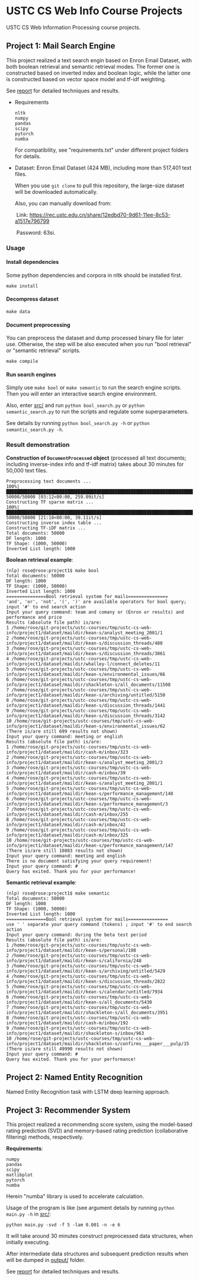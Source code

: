# USTC CS Web Info Course Projects

USTC CS Web Information Processing course projects.

## Project 1: Mail Search Engine

This project realized a text search engin based on Enron Email Dataset, with both boolean retrieval and semantic retrieval modes. The former one is constructed based on inverted index and boolean logic, while the latter one is constructed based on vector space model and tf-idf weighting.


See [report](./project1/report.pdf) for detailed techniques and results.


- Requirements

    ```
    nltk
    numpy
    pandas
    scipy
    pytorch
    numba
    ```
    For compatibility, see "requirements.txt" under different project folders for details.

- Dataset: Enron Email Dataset (424 MB), including more than 517,401 text files.
  
    When you use `git clone` to pull this repository, the large-size dataset will be downloaded automatically.
    
    Also, you can manually download from:
    
    ​	Link: https://rec.ustc.edu.cn/share/12edbd70-9d61-11ee-8c53-a1517e796799 
    
    ​	Password: 63si.

### Usage

#### Install dependencies

Some python dependencies and corpora in nltk should be installed first.

```shell
make install
```

#### Decompress dataset

```shell
make data
```

#### Document preprocessing

You can preprocess the dataset and dump processed binary file for later use. Otherwise, the step will be also executed when you run "bool retrieval" or "semantic retrieval" scripts.

```shell
make compile
```


#### Run search engines

Simply use `make bool` or `make semantic` to run the search engine scripts. Then you will enter an interactive search engine environment.

Also, enter [src/](./project1/src/) and run `python bool_search.py` or `python semantic_search.py` to run the scripts and regulate some superparameters.

See details by running `python bool_search.py -h` or `python semantic_search.py -h`.

### Result demonstration

**Construction of `DocumentProcessed` object** (processed all text documents; including inverse-index info and tf-idf matrix) takes about 30 minutes for 50,000 text files.

```
Preprocessing text documents ...
100%|███████████████████████████████████████████████████████████████████████| 50000/50000 [03:12<00:00, 259.09it/s]
Constructing TF sparse matrix ...
100%|████████████████████████████████████████████████████████████████████████| 50000/50000 [21:18<00:00, 39.11it/s]
Constructing inverse index table ...
Constructing TF-iDF matrix ...
Total documents: 50000
DF length: 1000
TF Shape: (1000, 50000)
Inverted List length: 1000
```

**Boolean retrieval example**:

```
(nlp) rose@rose:project1$ make bool
Total documents: 50000
DF length: 1000
TF Shape: (1000, 50000)
Inverted List length: 1000
===============Bool retrieval system for mails===============
'and', 'or', 'not', '(', ')' are available operators for bool query; input '#' to end search action
Input your query command: team and comany or (Enron or results) and performance and price
Results (absolute file path) is/are:
1 /home/rose/git-projects/ustc-courses/tmp/ustc-cs-web-info/project1/dataset/maildir/kean-s/analyst_meeting_2001/1
2 /home/rose/git-projects/ustc-courses/tmp/ustc-cs-web-info/project1/dataset/maildir/kean-s/discussion_threads/480
3 /home/rose/git-projects/ustc-courses/tmp/ustc-cs-web-info/project1/dataset/maildir/kean-s/discussion_threads/3061
4 /home/rose/git-projects/ustc-courses/tmp/ustc-cs-web-info/project1/dataset/maildir/whalley-l/connect_deletes/11
5 /home/rose/git-projects/ustc-courses/tmp/ustc-cs-web-info/project1/dataset/maildir/kean-s/environmental_issues/66
6 /home/rose/git-projects/ustc-courses/tmp/ustc-cs-web-info/project1/dataset/maildir/shackleton-s/all_documents/11508
7 /home/rose/git-projects/ustc-courses/tmp/ustc-cs-web-info/project1/dataset/maildir/kean-s/archiving/untitled/5150
8 /home/rose/git-projects/ustc-courses/tmp/ustc-cs-web-info/project1/dataset/maildir/kean-s/discussion_threads/1441
9 /home/rose/git-projects/ustc-courses/tmp/ustc-cs-web-info/project1/dataset/maildir/kean-s/discussion_threads/3142
10 /home/rose/git-projects/ustc-courses/tmp/ustc-cs-web-info/project1/dataset/maildir/kean-s/environmental_issues/62
(There is/are still 699 results not shown)
Input your query command: meeting or english
Results (absolute file path) is/are:
1 /home/rose/git-projects/ustc-courses/tmp/ustc-cs-web-info/project1/dataset/maildir/cash-m/inbox/323
2 /home/rose/git-projects/ustc-courses/tmp/ustc-cs-web-info/project1/dataset/maildir/kean-s/analyst_meeting_2001/3
3 /home/rose/git-projects/ustc-courses/tmp/ustc-cs-web-info/project1/dataset/maildir/cash-m/inbox/39
4 /home/rose/git-projects/ustc-courses/tmp/ustc-cs-web-info/project1/dataset/maildir/kean-s/analyst_meeting_2001/1
5 /home/rose/git-projects/ustc-courses/tmp/ustc-cs-web-info/project1/dataset/maildir/kean-s/performance_management/148
6 /home/rose/git-projects/ustc-courses/tmp/ustc-cs-web-info/project1/dataset/maildir/kean-s/performance_management/3
7 /home/rose/git-projects/ustc-courses/tmp/ustc-cs-web-info/project1/dataset/maildir/cash-m/inbox/255
8 /home/rose/git-projects/ustc-courses/tmp/ustc-cs-web-info/project1/dataset/maildir/cash-m/inbox/42
9 /home/rose/git-projects/ustc-courses/tmp/ustc-cs-web-info/project1/dataset/maildir/cash-m/inbox/325
10 /home/rose/git-projects/ustc-courses/tmp/ustc-cs-web-info/project1/dataset/maildir/kean-s/performance_management/147
(There is/are still 10883 results not shown)
Input your query command: meeting and english
There is no document satisfying your query requirement!
Input your query command: #
Query has exited. Thank you for your performance!

```

**Semantic retrieval example**:

```
(nlp) rose@rose:project1$ make semantic 
Total documents: 50000
DF length: 1000
TF Shape: (1000, 50000)
Inverted List length: 1000
===============Bool retrieval system for mails===============
use ' ' separate your query command (tokens) ; input '#' to end search action
Input your query command: during the beta test period
Results (absolute file path) is/are:
1 /home/rose/git-projects/ustc-courses/tmp/ustc-cs-web-info/project1/dataset/maildir/kean-s/personal/108
2 /home/rose/git-projects/ustc-courses/tmp/ustc-cs-web-info/project1/dataset/maildir/kean-s/california/248
3 /home/rose/git-projects/ustc-courses/tmp/ustc-cs-web-info/project1/dataset/maildir/kean-s/archiving/untitled/5429
4 /home/rose/git-projects/ustc-courses/tmp/ustc-cs-web-info/project1/dataset/maildir/kean-s/discussion_threads/2822
5 /home/rose/git-projects/ustc-courses/tmp/ustc-cs-web-info/project1/dataset/maildir/kean-s/calendar/untitled/7934
6 /home/rose/git-projects/ustc-courses/tmp/ustc-cs-web-info/project1/dataset/maildir/kean-s/all_documents/5430
7 /home/rose/git-projects/ustc-courses/tmp/ustc-cs-web-info/project1/dataset/maildir/shackleton-s/all_documents/3951
8 /home/rose/git-projects/ustc-courses/tmp/ustc-cs-web-info/project1/dataset/maildir/cash-m/inbox/192
9 /home/rose/git-projects/ustc-courses/tmp/ustc-cs-web-info/project1/dataset/maildir/shackleton-s/inbox/963
10 /home/rose/git-projects/ustc-courses/tmp/ustc-cs-web-info/project1/dataset/maildir/shackleton-s/confirms___paper___pulp/15
(There is/are still 49990 results not shown)
Input your query command: #
Query has exited. Thank you for your performance!

```


## Project 2: Named Entity Recognition

Named Entity Recognition task with LSTM deep learning approach.


## Project 3: Recommender System

This project realized a recommending score system, using the model-based rating prediction (SVD) and memory-based rating prediction (collaborative filtering) methods, respectively.

**Requirements**:

```
numpy
pandas
scipy
matlibplot
pytorch
numba
```

Herein "numba" library is used to accelerate calculation.

Usage of the program is like (see argument details by running `python main.py -h` in [src/](./project2/src/):

```shell
python main.py -svd -f 5 -lam 0.001 -n -e 6
```

It will take around 30 minutes construct preprocessed data structures, when initially executing.

After intermediate data structures and subsequent prediction results when will be dumped in [output/](./project3/output/) folder.

See [report](./project2/report.pdf) for detailed techniques and results.
